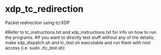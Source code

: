 # xdp_tc_redirection
Packet redirection using tc/XDP

#Refer to tc_instructions.txt and xdp_instructions.txt for info on how to run the programs.
#If you want to directly test stuff without any of the details; make xdp_dispatch.sh and tc_test.sh executable and run them with root access (i.e. sudo ./tc_test.sh)
